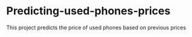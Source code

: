 # Predicting-used-phones-prices
This project predicts the price of used phones based on previous prices
